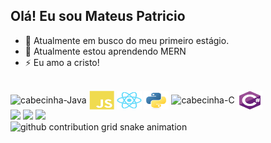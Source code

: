 ## Olá! Eu sou Mateus Patricio 
- 🔭 Atualmente em busco do meu primeiro estágio.
- 🌱 Atualmente estou aprendendo MERN
- ⚡ Eu amo a cristo!
  
<div style="display: inline_block"><br>
  <img align="center" alt="cabecinha-Java" height="30" width="40" src="https://cdn.jsdelivr.net/gh/devicons/devicon@latest/icons/java/java-original.svg" />
  <img align="center" alt="cabecinha-Js" height="30" width="40" src="https://raw.githubusercontent.com/devicons/devicon/master/icons/javascript/javascript-plain.svg">
  <img align="center" alt="cabecinha-React" height="30" width="40" src="https://raw.githubusercontent.com/devicons/devicon/master/icons/react/react-original.svg">
  <img align="center" alt="cabecinha-py" height="30" width="40" src="https://raw.githubusercontent.com/devicons/devicon/master/icons/python/python-original.svg">
  <img align="center" alt="cabecinha-C" height="30" width="40" src="https://cdn.jsdelivr.net/gh/devicons/devicon@latest/icons/c/c-original.svg" />
  <img align="center" alt="cabecinha-C#" height="30" width="40" src="https://raw.githubusercontent.com/devicons/devicon/master/icons/csharp/csharp-original.svg">
</div>



<div> 
  <a href="https://instagram.com/mateusvasconc" target="_blank"><img src="https://img.shields.io/badge/-Instagram-%23E4405F?style=for-the-badge&logo=instagram&logoColor=white" target="_blank"></a>
  <a href = "mailto:mateuspatricio1@hotmail.com"><img src="https://img.shields.io/badge/-Gmail-%23333?style=for-the-badge&logo=gmail&logoColor=white" target="_blank"></a>
  <a href="https://www.linkedin.com/in/mateus-patricio-833287279/" target="_blank"><img src="https://img.shields.io/badge/-LinkedIn-%230077B5?style=for-the-badge&logo=linkedin&logoColor=white" target="_blank"></a> 
</div>

<picture>
  <source media="(prefers-color-scheme: dark)" srcset="https://raw.githubusercontent.com/YourUser/YourUser/output/github-contribution-grid-snake-dark.svg">
  <source media="(prefers-color-scheme: light)" srcset="https://raw.githubusercontent.com/YourUser/YourUser/output/github-contribution-grid-snake.svg">
  <img alt="github contribution grid snake animation" src="https://raw.githubusercontent.com/YourUser/YourUser/output/github-contribution-grid-snake.svg">
</picture>

